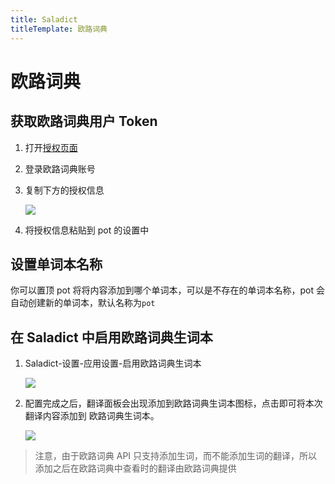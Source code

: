 ```yaml
---
title: Saladict
titleTemplate: 欧路词典
---
```


# 欧路词典

## 获取欧路词典用户 Token

1. 打开[授权页面](http://my.eudic.net/OpenAPI/Authorization)

2. 登录欧路词典账号

3. 复制下方的授权信息

   ![](./asset/eudic1.png)

4. 将授权信息粘贴到 pot 的设置中

## 设置单词本名称

你可以置顶 pot 将将内容添加到哪个单词本，可以是不存在的单词本名称，pot 会自动创建新的单词本，默认名称为`pot`

## 在 Saladict 中启用欧路词典生词本

1. Saladict-设置-应用设置-启用欧路词典生词本

   ![](./asset/eudic2.png)

2. 配置完成之后，翻译面板会出现添加到欧路词典生词本图标，点击即可将本次翻译内容添加到 欧路词典生词本。

   ![](./asset/eudic3.png)

> 注意，由于欧路词典 API 只支持添加生词，而不能添加生词的翻译，所以添加之后在欧路词典中查看时的翻译由欧路词典提供

